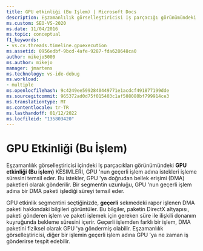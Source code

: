 ```yaml
---
title: GPU etkinliği (Bu Işlem) | Microsoft Docs
description: Eşzamanlılık görselleştiricisi Iş parçacığı görünümündeki GPU etkinliği (Bu Işlem) kesimleri hakkında bilgi edinin.
ms.custom: SEO-VS-2020
ms.date: 11/04/2016
ms.topic: conceptual
f1_keywords:
- vs.cv.threads.timeline.gpuexecution
ms.assetid: 0956edbf-9bcd-4afe-9287-fda628648ca0
author: mikejo5000
ms.author: mikejo
manager: jmartens
ms.technology: vs-ide-debug
ms.workload:
- multiple
ms.openlocfilehash: 9c4249ee5992840449771e1acdcf491877199dde
ms.sourcegitcommit: 965372ad0d75f015403c1af508080bf799914ce3
ms.translationtype: MT
ms.contentlocale: tr-TR
ms.lasthandoff: 01/12/2022
ms.locfileid: "135803420"
---
```

# <a name="gpu-activity-this-process"></a>GPU Etkinliği (Bu İşlem)
Eşzamanlılık görselleştiricisi içindeki Iş parçacıkları görünümündeki **GPU etkinliği (Bu işlem)** KESIMLERI, GPU 'nun geçerli işlem adına istekleri işleme süresini temsil eder. Bu istekler, GPU 'ya doğrudan bellek erişimi (DMA) paketleri olarak gönderilir. Bir segmentin uzunluğu, GPU 'nun geçerli işlem adına bir DMA paketi işlediği süreyi temsil eder.

 GPU etkinlik segmentini seçtiğinizde, **geçerli** sekmedeki rapor işlenen DMA paketi hakkındaki bilgileri görüntüler. Bu bilgiler, paketin DirectX altyapısı, paketi gönderen işlem ve paketi işlemek için gereken süre ile ilişkili donanım kuyruğunda bekleme süresini içerir. Geçerli işlemden farklı bir işlem, DMA paketini fiziksel olarak GPU 'ya göndermiş olabilir. Eşzamanlılık görselleştiricisi, diğer bir işlemin geçerli işlem adına GPU 'ya ne zaman iş gönderirse tespit edebilir.